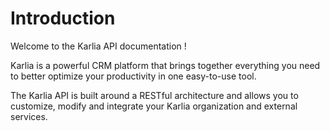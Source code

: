 # Introduction

Welcome to the Karlia API documentation !

Karlia is a powerful CRM platform that brings together everything you need to better optimize your productivity in one easy-to-use tool.

The Karlia API is built around a RESTful architecture and allows you to customize, modify and integrate your Karlia organization and external services.